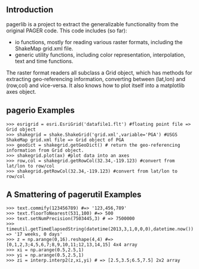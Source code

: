 Introduction
------------

pagerlib is a project to extract the generalizable functionality from the original PAGER code.  This
code includes (so far):
 * io functions, mostly for reading various raster formats, including the ShakeMap grid.xml file.
 * generic utility functions, including color representation, interpolation, text and time functions.

The raster format readers all subclass a Grid object, which has methods for extracting
geo-referencing information, converting between (lat,lon) and (row,col) and vice-versa.  It
also knows how to plot itself into a matplotlib axes object.

pagerio Examples
--------

    >>> esrigrid = esri.EsriGrid('datafile1.flt') #floating point file => Grid object
    >>> shakegrid = shake.ShakeGrid('grid.xml',variable='PGA') #USGS ShakeMap grid.xml file => Grid object of PGA
    >>> geodict = shakegrid.getGeoDict() # return the geo-referencing information from Grid object.
    >>> shakegrid.plot(ax) #plot data into an axes
    >>> row,col = shakegrid.getRowCol(32.34,-119.123) #convert from lat/lon to row/col
    >>> shakegrid.getRowCol(32.34,-119.123) #convert from lat/lon to row/col

A Smattering of pagerutil Examples
--------

    >>> text.commify(123456789) #=> '123,456,789'
    >>> text.floorToNearest(531,100) #=> 500
    >>> text.setNumPrecision(7503445,3) # => 7500000
    >>> timeutil.getTimeElapsedString(datetime(2013,3,1,0,0,0),datetime.now()) => '17 weeks, 0 days'
    >>> z = np.arange(0,16).reshape(4,4) #=> [0,1,2,3;4,5,6,7;8,9,10,11;12,13,14,15] 4x4 array
    >>> xi = np.arange(0.5,2.5,1)
    >>> yi = np.arange(0.5,2.5,1)
    >>> zi = interp.interp2(z,xi,yi) # => [2.5,3.5;6.5,7.5] 2x2 array



